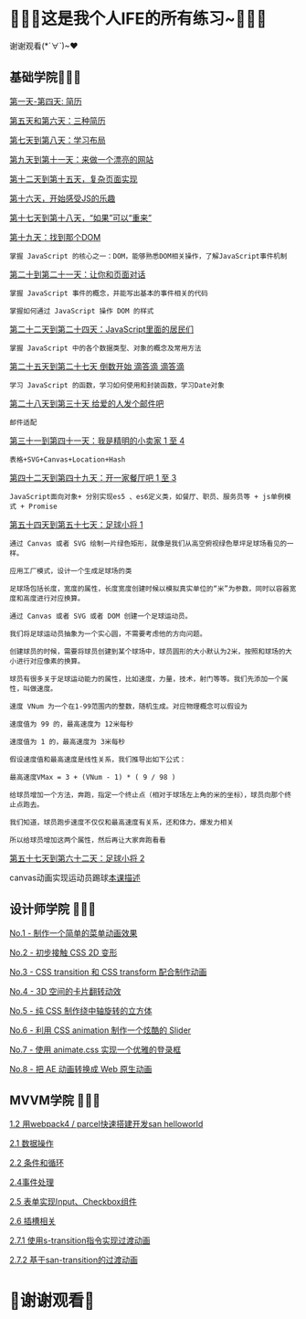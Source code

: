 # 💫💫💫这是我个人IFE的所有练习~💫💫💫

谢谢观看(*´∀`)~♥

## 基础学院🐣🐣🐣

[第一天-第四天: 简历](https://babe-doll.github.io/2018-IFE/BasicCourse/resume1/html.html)

[第五天和第六天：三种简历](https://babe-doll.github.io/2018-IFE/BasicCourse/test4/test4.html)

[第七天到第八天：学习布局](https://babe-doll.github.io/2018-IFE/BasicCourse/test7/test7.html)

[第九天到第十一天：来做一个漂亮的网站](https://babe-doll.github.io/2018-IFE/BasicCourse/test9/test9.html)

[第十二天到第十五天，复杂页面实现](https://babe-doll.github.io/2018-IFE/BasicCourse/test12/test12.html)

[第十六天，开始感受JS的乐趣](https://babe-doll.github.io/2018-IFE/BasicCourse/resume1/html.html)

[第十七天到第十八天，“如果”可以“重来”](https://babe-doll.github.io/2018-IFE/BasicCourse/resume1/html.html) 

[第十九天：找到那个DOM](https://babe-doll.github.io/2018-IFE/BasicCourse/test19/test19.html)

    掌握 JavaScript 的核心之一：DOM，能够熟悉DOM相关操作，了解JavaScript事件机制
  
[第二十到第二十一天：让你和页面对话](https://babe-doll.github.io/2018-IFE/BasicCourse/test20/test20.html)

    掌握 JavaScript 事件的概念，并能写出基本的事件相关的代码
    
    掌握如何通过 JavaScript 操作 DOM 的样式

[第二十二天到第二十四天：JavaScript里面的居民们](https://babe-doll.github.io/2018-IFE/BasicCourse/test22/a.html)

    掌握 JavaScript 中的各个数据类型、对象的概念及常用方法
    
[第二十五天到第二十七天 倒数开始 滴答滴 滴答滴](https://babe-doll.github.io/2018-IFE/BasicCourse/test25/test25.html)

    学习 JavaScript 的函数，学习如何使用和封装函数，学习Date对象
    
[第二十八天到第三十天 给爱的人发个邮件吧](https://babe-doll.github.io/2018-IFE/BasicCourse/test28/test28.html)

    邮件适配

[第三十一到第四十一天：我是精明的小卖家 1 至 4](https://babe-doll.github.io/2018-IFE/BasicCourse/test39/test31.html)

    表格+SVG+Canvas+Location+Hash
    
[第四十二天到第四十九天：开一家餐厅吧 1 至 3](https://babe-doll.github.io/2018-IFE/BasicCourse/test47/index.html)

    JavaScript面向对象+ 分别实现es5 、es6定义类，如餐厅、职员、服务员等 + js单例模式 + Promise

[第五十四天到第五十七天：足球小将 1](https://babe-doll.github.io/2018-IFE/BasicCourse/test54./test54.html)

    通过 Canvas 或者 SVG 绘制一片绿色矩形，就像是我们从高空俯视绿色草坪足球场看见的一样。
    
    应用工厂模式，设计一个生成足球场的类
    
    足球场包括长度，宽度的属性，长度宽度创建时候以模拟真实单位的“米”为参数，同时以容器宽度和高度进行对应换算。
    
    通过 Canvas 或者 SVG 或者 DOM 创建一个足球运动员。
    
    我们将足球运动员抽象为一个实心圆，不需要考虑他的方向问题。
    
    创建球员的时候，需要将球员创建到某个球场中，球员圆形的大小默认为2米，按照和球场的大小进行对应像素的换算。
    
    球员有很多关于足球运动能力的属性，比如速度，力量，技术，射门等等。我们先添加一个属性，叫做速度。
    
    速度 VNum 为一个在1-99范围内的整数，随机生成。对应物理概念可以假设为
    
    速度值为 99 的，最高速度为 12米每秒
    
    速度值为 1 的，最高速度为 3米每秒
    
    假设速度值和最高速度是线性关系，我们推导出如下公式：
    
    最高速度VMax = 3 + (VNum - 1) * ( 9 / 98 )
    
    给球员增加一个方法，奔跑，指定一个终止点（相对于球场左上角的米的坐标），球员向那个终止点跑去。
    
    我们知道，球员跑步速度不仅仅和最高速度有关系，还和体力，爆发力相关
    
    所以给球员增加这两个属性，然后再让大家奔跑看看
    
[第五十七天到第六十二天：足球小将 2](https://babe-doll.github.io/2018-IFE/BasicCourse/test58/test54.html)

   canvas动画实现运动员踢球[本课描述](http://ife.baidu.com/course/detail/id/63)


## 设计师学院 🌟🌟🌟

[No.1 - 制作一个简单的菜单动画效果](https://babe-doll.github.io/2018-IFE/test1/test1.html)

[No.2 - 初步接触 CSS 2D 变形](https://babe-doll.github.io/2018-IFE/test2/2d.html)

[No.3 - CSS transition 和 CSS transform 配合制作动画](https://babe-doll.github.io/2018-IFE/test3/babedolltest3.html)

[No.4 - 3D 空间的卡片翻转动效](https://babe-doll.github.io/2018-IFE/test4/test4.html)

[No.5 - 纯 CSS 制作绕中轴旋转的立方体](https://babe-doll.github.io/2018-IFE/test5/test5-cube.html)

[No.6 - 利用 CSS animation 制作一个炫酷的 Slider](https://github.com/Babe-Doll/2018-IFE/tree/master/test6)

[No.7 - 使用 animate.css 实现一个优雅的登录框](https://babe-doll.github.io/2018-IFE/test7/test7-login.html)

[No.8 - 把 AE 动画转换成 Web 原生动画](https://babe-doll.github.io/2018-IFE/test8/test8.html)

## MVVM学院 🍉🍉🍉

[1.2 用webpack4 / parcel快速搭建开发san helloworld](https://babe-doll.github.io/2018-IFE//MVVM/1-2/dist/index.html)

[2.1 数据操作](https://babe-doll.github.io/2018-IFE/MVVM/2-1/2-1.html)

[2.2 条件和循环](https://babe-doll.github.io/2018-IFE/MVVM/2-2/index.html)

[2.4事件处理](https://babe-doll.github.io/2018-IFE/MVVM/2-4/index.html)

[2.5 表单实现Input、Checkbox组件](https://babe-doll.github.io/2018-IFE/MVVM/2-5/index.html)

[2.6 插槽相关](https://babe-doll.github.io/2018-IFE/MVVM/2-6/index.html)

[2.7.1 使用s-transition指令实现过渡动画](https://babe-doll.github.io/2018-IFE/MVVM/2-7-1/index.html)

[2.7.2 基于san-transition的过渡动画](https://babe-doll.github.io/2018-IFE/MVVM/2-7-2/index.html)



# 🍩谢谢观看🍩
